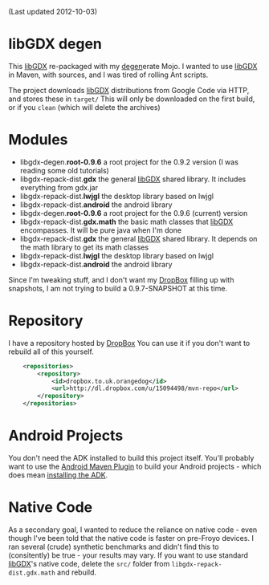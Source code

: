 (Last updated 2012-10-03)

libGDX degen
============

This [libGDX](http://libgdx.badlogicgames.com/) re-packaged with my [degen](https://github.com/g-pechorin/degen)erate Mojo.
I wanted to use [libGDX](http://libgdx.badlogicgames.com/) in Maven, with sources, and I was tired of rolling Ant scripts.


The project downloads [libGDX](http://libgdx.badlogicgames.com/) distributions from Google Code via HTTP, and stores these in `target/`
This will only be downloaded on the first build, or if you `clean` (which will delete the archives)


Modules
=======
 * libgdx-degen.__root-0.9.6__ a root project for the 0.9.2 version (I was reading some old tutorials)
  * libgdx-repack-dist.__gdx__ the general [libGDX](http://libgdx.badlogicgames.com/) shared library. It includes everything from gdx.jar
  * libgdx-repack-dist.__lwjgl__ the desktop library based on lwjgl
  * libgdx-repack-dist.__android__ the android library
 * libgdx-degen.__root-0.9.6__ a root project for the 0.9.6 (current) version
  * libgdx-repack-dist.__gdx.math__ the basic math classes that [libGDX](http://libgdx.badlogicgames.com/) encompasses. It will be pure java when I'm done
  * libgdx-repack-dist.__gdx__ the general [libGDX](http://libgdx.badlogicgames.com/) shared library. It depends on the math library to get its math classes
  * libgdx-repack-dist.__lwjgl__ the desktop library based on lwjgl
  * libgdx-repack-dist.__android__ the android library

Since I'm tweaking stuff, and I don't want my [DropBox](http://db.tt/4thLOYa) filling up with snapshots, I am not trying to build a 0.9.7-SNAPSHOT at this time.

Repository
==========

I have a repository hosted by [DropBox](http://db.tt/4thLOYa)
You can use it if you don't want to rebuild all of this yourself.
```xml
    <repositories>
        <repository>
            <id>dropbox.to.uk.orangedog</id>
            <url>http://dl.dropbox.com/u/15094498/mvn-repo</url>
        </repository>
    </repositories>
```

Android Projects
================
You don't need the ADK installed to build this project itself.
You'll probably want to use the [Android Maven Plugin](http://code.google.com/p/maven-android-plugin/) to build your Android projects - which does mean [installing the ADK](http://code.google.com/p/maven-android-plugin/wiki/GettingStarted).


Native Code
===========
As a secondary goal, I wanted to reduce the reliance on native code - even though I've been told that the native code is faster on pre-Froyo devices.
I ran several (crude) synthetic benchmarks and didn't find this to (consitently) be true - your results may vary.
If you want to use standard [libGDX](http://libgdx.badlogicgames.com/)'s native code, delete the `src/` folder from `libgdx-repack-dist.gdx.math` and rebuild.